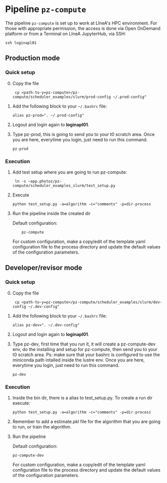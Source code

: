 # Pipeline `pz-compute`

The pipeline `pz-compute` is set up to work at LIneA's HPC environment. For those with appropriate permission, the access is done via Open OnDemand platform or from a Terminal on LIneA JupyterHub, via SSH: 

```shell
ssh loginapl01 
``` 


## Production mode 


### Quick setup 

0. Copy the file 

   ```shell
    cp <path-to-y=pz-compute>/pz-compute/scheduler_examples/slurm/prod-config ~/.prod-config"
    ```

1. Add the following block to your `~/.bashrc` file:
    
    ```shell
    alias pz-prod=". ~/.prod-config"
    ```

2. Logout and login again to **loginapl01**. 

3. Type pz-prod, this is going to send you to your t0 scratch area. Once you are here, everytime you login, just need to run this command.

    ```shell
    pz-prod
    ```


### Execution  


1. Add test setup where you are going to run pz-compute:
    ```shell
     ln -s ~app.photoz/pz-compute/scheduler_examples_slurm/test_setup.py
    ```

2. Execute 
     ```shell
    python test_setup.py -a=algorithm -c="comments" -p=dir-process
    ```


3. Run the pipeline inside the created dir

    Default configuration: 

    ```shell
        pz-compute
    ```
    
    For custom configuration, make a copy/edit of the template yaml configuration file to the process directory and update the default values of the configuration parameters. 


## Developer/revisor mode 

### Quick setup 

0. Copy the file 

   ```shell
    cp <path-to-y=pz-compute>/pz-compute/scheduler_examples/slurm/dev-config ~/.dev-config"
    ```

1. Add the following block to your `~/.bashrc` file:
    
    ```shell
    alias pz-dev=". ~/.dev-config"
    ```
    
2. Logout and login again to **loginapl01**. 

3. Type pz-dev, first time that you run it, it will create a pz-compute-dev env, do the installing and setup for pz-compute, then send you to your t0 scratch area. Ps: make sure that your bashrc is configured to use the miniconda path intalled inside the lustre env. Once you are here, everytime you login, just need to run this command.

    ```shell
    pz-dev
    ```

### Execution  

1. Inside the bin dir, there is a alias to test_setup.py. To create a run dir execute: 
     ```shell
    python test_setup.py -a=algorithm -c="comments" -p=dir-process
    ```
    
2. Remember to add a estimate.pkl file for the algorithm that you are going to run, or train the algorithm.


3. Run the pipeline 

    Default configuration: 

    ```shell
    pz-compute-dev
    ```
    
    For custom configuration, make a copy/edit of the template yaml configuration file to the process directory and update the default values of the configuration parameters. 
